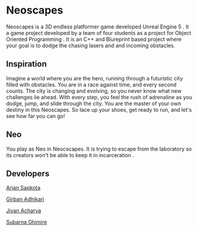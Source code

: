 # Neoscapes
Neoscapes is a 3D endless platformer game developed Unreal Engine 5 . It a game project developed by a team of four students as a project for Object Oriented Programming . It is an C++ and Blureprint based project where your goal is to dodge the chasing lasers and and incoming obstacles.

## Inspiration
Imagine a world where you are the hero, running through a futuristic city filled with obstacles. You are in a race against time, and every second counts. The city is changing and evolving, so you never know what new challenges lie ahead. With every step, you feel the rush of adrenaline as you dodge, jump, and slide through the city. You are the master of your own destiny in this Neoscapes. So lace up your shoes, get ready to run, and let's see how far you can go!

## Neo
You play as Neo in Neocscapes. It is trying to escape from the laboratory so its creators won't be able to keep it in incarceration .

## Developers
[Arjan Sapkota](https://github.com/arjansapkota)

[Girban Adhikari](https://github.com/adgirban)

[Jivan Acharya](https://github.com/JivanAcharya)

[Subarna Ghimire](https://github.com/subarna009)
